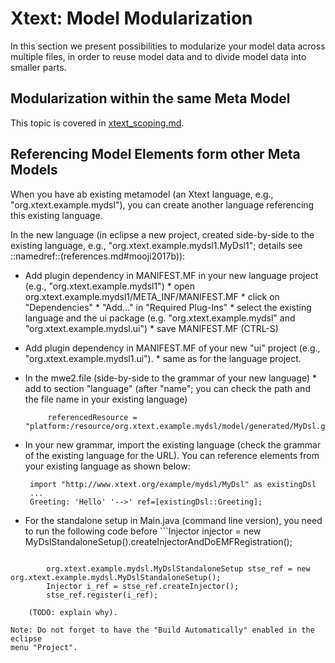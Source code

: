 # Xtext: Model Modularization

In this section we present possibilities to modularize your model
data across multiple files, in order to reuse model data and to divide
model data into smaller parts.

## Modularization within the same Meta Model

This topic is covered in [xtext_scoping.md](xtext_scoping.md).

## Referencing Model Elements form other Meta Models

When you have ab existing metamodel (an Xtext language, e.g., 
"org.xtext.example.mydsl"), you can create another language referencing this
existing language.

In the new language (in eclipse a new project, created side-by-side to the 
existing language, e.g., "org.xtext.example.mydsl1.MyDsl1"; details see
::namedref::(references.md#mooji2017b)):

 * Add plugin dependency in MANIFEST.MF in your new language project 
   (e.g., "org.xtext.example.mydsl1")
       * open org.xtext.example.mydsl1/META_INF/MANIFEST.MF
       * click on "Dependencies" 
       * "Add..." in "Required Plug-Ins"
       * select the existing language and the ui package
         (e.g. "org.xtext.example.mydsl" and "org.xtext.example.mydsl.ui")
       * save MANIFEST.MF (CTRL-S)
 * Add plugin dependency in MANIFEST.MF of your new "ui" project (e.g.,
  "org.xtext.example.mydsl1.ui").
       * same as for the language project.
 * In the mwe2.file (side-by-side to the grammar of your new language)
       * add to section "language" (after "name"; you can check the path and the 
         file name in your existing language)
  
  
            referencedResource = "platform:/resource/org.xtext.example.mydsl/model/generated/MyDsl.genmodel"

 * In your new grammar, import the existing language (check the grammar of 
   the existing language for the URL). You can reference elements from your
   existing language as shown below:
 
 
        import "http://www.xtext.org/example/mydsl/MyDsl" as existingDsl
        ...
    	Greeting: 'Hello' '-->' ref=[existingDsl::Greeting];

 * For the standalone setup in Main.java (command line version), you need to run the following code before ```Injector injector = new MyDslStandaloneSetup().createInjectorAndDoEMFRegistration();
```:

        org.xtext.example.mydsl.MyDslStandaloneSetup stse_ref = new org.xtext.example.mydsl.MyDslStandaloneSetup();
        Injector i_ref = stse_ref.createInjector();
        stse_ref.register(i_ref);

    (TODO: explain why).

Note: Do not forget to have the "Build Automatically" enabled in the eclipse 
menu "Project".